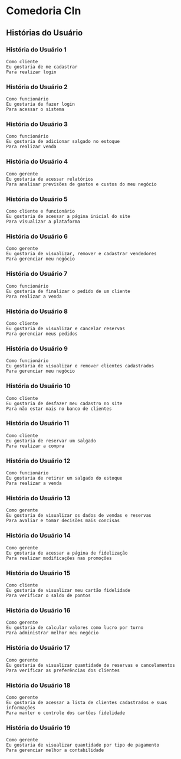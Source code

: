 # Comedoria CIn

## Histórias do Usuário

### História do Usuário 1
```
Como cliente
Eu gostaria de me cadastrar
Para realizar login
```
### História do Usuário 2
```
Como funcionário
Eu gostaria de fazer login
Para acessar o sistema
```
### História do Usuário 3
```
Como funcionário 
Eu gostaria de adicionar salgado no estoque
Para realizar venda
```
### História do Usuário 4
```
Como gerente
Eu gostaria de acessar relatórios
Para analisar previsões de gastos e custos do meu negócio
```
### História do Usuário 5
```
Como cliente e funcionário
Eu gostaria de acessar a página inicial do site
Para visualizar a plataforma
```
### História do Usuário 6
```
Como gerente
Eu gostaria de visualizar, remover e cadastrar vendedores
Para gerenciar meu negócio
```
### História do Usuário 7
```
Como funcionário
Eu gostaria de finalizar o pedido de um cliente
Para realizar a venda
```
### História do Usuário 8
```
Como cliente
Eu gostaria de visualizar e cancelar reservas
Para gerenciar meus pedidos
```
### História do Usuário 9
```
Como funcionário
Eu gostaria de visualizar e remover clientes cadastrados
Para gerenciar meu negócio
```
### História do Usuário 10
```
Como cliente
Eu gostaria de desfazer meu cadastro no site
Para não estar mais no banco de clientes
```
### História do Usuário 11
```
Como cliente
Eu gostaria de reservar um salgado
Para realizar a compra
```
### História do Usuário 12
```
Como funcionário
Eu gostaria de retirar um salgado do estoque
Para realizar a venda
```
### História do Usuário 13
```
Como gerente
Eu gostaria de visualizar os dados de vendas e reservas
Para avaliar e tomar decisões mais concisas
```
### História do Usuário 14
``` 
Como gerente
Eu gostaria de acessar a página de fidelização
Para realizar modificações nas promoções
```
### História do Usuário 15
```
Como cliente
Eu gostaria de visualizar meu cartão fidelidade
Para verificar o saldo de pontos
```
### História do Usuário 16
```
Como gerente
Eu gostaria de calcular valores como lucro por turno
Para administrar melhor meu negócio
```
### História do Usuário 17
```
Como gerente
Eu gostaria de visualizar quantidade de reservas e cancelamentos
Para verificar as preferências dos clientes
```
### História do Usuário 18
```
Como gerente
Eu gostaria de acessar a lista de clientes cadastrados e suas informações
Para manter o controle dos cartões fidelidade
```
### História do Usuário 19
```
Como gerente
Eu gostaria de visualizar quantidade por tipo de pagamento
Para gerenciar melhor a contabilidade
```